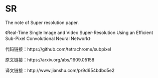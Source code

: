 # SR

<p>The note of Super resolution paper.</p>



<p>《Real-Time Single Image and Video Super-Resolution Using an Efficient Sub-Pixel Convolutional Neural Network》<a url="https://arxiv.org/abs/1609.05158"></a></p>
<p>代码链接：https://github.com/tetrachrome/subpixel</p>
<p>原文链接：https://arxiv.org/abs/1609.05158 </p>
<p>译文链接：http://www.jianshu.com/p/9d654bdbd5e2</p> 
